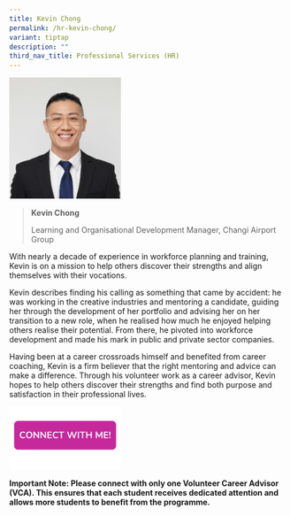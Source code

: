 ```yaml
---
title: Kevin Chong
permalink: /hr-kevin-chong/
variant: tiptap
description: ""
third_nav_title: Professional Services (HR)
---
```

<p></p>
<div class="isomer-image-wrapper">
<img style="width: 40%;" height="auto" width="100%" alt="" src="/images/Profile Photos/Kevin_Chong_1_copy.jpg">
</div>
<blockquote>
<p><strong>Kevin Chong</strong>
</p>
<p>Learning and Organisational Development Manager, Changi Airport Group</p>
</blockquote>
<p>With nearly a decade of experience in workforce planning and training,
Kevin is on a mission to help others discover their strengths and align
themselves with their vocations.</p>
<p>Kevin describes finding his calling as something that came by accident:
he was working in the creative industries and mentoring a candidate, guiding
her through the development of her portfolio and advising her on her transition
to a new role, when he realised how much he enjoyed helping others realise
their potential. From there, he pivoted into workforce development and
made his mark in public and private sector companies.</p>
<p>Having been at a career crossroads himself and benefited from career coaching,
Kevin is a firm believer that the right mentoring and advice can make a
difference. Through his volunteer work as a career advisor, Kevin hopes
to help others discover their strengths and find both purpose and satisfaction
in their professional lives.</p>
<p></p><a class="isomer-image-wrapper" href="https://form.gov.sg/677f353c52fac86cdded3728"><img style="width: 40%;" height="auto" width="100%" alt="" src="/images/Page Photos/CONNECT_WITH_ME.png"></a>
<p><strong>Important Note: Please connect with only one Volunteer Career Advisor (VCA). This ensures that each student receives dedicated attention and allows more students to benefit from the programme.</strong>
</p>